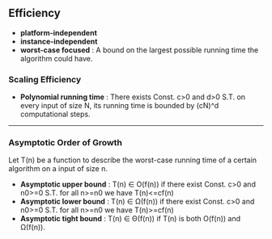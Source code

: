 ## **Efficiency**  
* **platform-independent**  
* **instance-independent**  
* **worst-case focused** : A bound on the largest possible running time the algorithm could have.  
### **Scaling Efficiency**
* **Polynomial running time** :   There exists Const. c>0 and d>0 S.T.  on every input of size N, its running time is bounded by (cN)^d computational steps.  
---  
### **Asymptotic Order of Growth**  
Let T(n) be a function to describe the worst-case running time of a certain algorithm on a input of size n.  
* **Asymptotic upper bound** : T(n) ∈ O(f(n)) if there exist Const. c>0 and n0>=0 S.T. for all n>=n0 we have T(n)<=cf(n)  
* **Asymptotic lower bound** : T(n) ∈ Ω(f(n)) if there exist Const. c>0 and n0>=0 S.T. for all n>=n0 we have T(n)>=cf(n)  
* **Asymptotic tight bound** : T(n) ∈ Θ(f(n)) if T(n) is both O(f(n)) and Ω(f(n)).  
